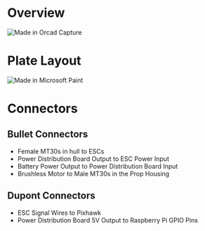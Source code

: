 # Overview
![Made in Orcad Capture][1]

# Plate Layout
![Made in Microsoft Paint][2]

# Connectors
## Bullet Connectors
* Female MT30s in hull to ESCs
* Power Distribution Board Output to ESC Power Input
* Battery Power Output to Power Distribution Board Input
* Brushless Motor to Male MT30s in the Prop Housing

## Dupont Connectors
* ESC Signal Wires to Pixhawk
* Power Distribution Board 5V Output to Raspberry Pi GPIO Pins


[1]: https://github.com/chachmu/SwimmingSwarm/blob/master/Documentation/Images/Final%20Electrical%20Schematic.png?raw=true
[2]: https://github.com/chachmu/SwimmingSwarm/blob/master/Documentation/Images/Masterpiece.png?raw=true
